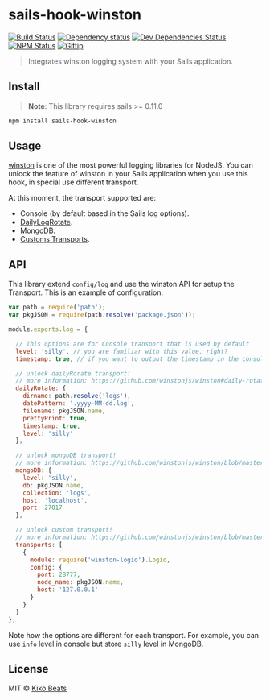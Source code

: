 # sails-hook-winston

[![Build Status](http://img.shields.io/travis/Kikobeats/sails-hook-rotate-log/master.svg?style=flat)](https://travis-ci.org/Kikobeats/sails-hook-rotate-log)
[![Dependency status](http://img.shields.io/david/Kikobeats/sails-hook-rotate-log.svg?style=flat)](https://david-dm.org/Kikobeats/sails-hook-rotate-log)
[![Dev Dependencies Status](http://img.shields.io/david/dev/Kikobeats/sails-hook-rotate-log.svg?style=flat)](https://david-dm.org/Kikobeats/sails-hook-rotate-log#info=devDependencies)
[![NPM Status](http://img.shields.io/npm/dm/sails-hook-rotate-log.svg?style=flat)](https://www.npmjs.org/package/sails-hook-rotate-log)
[![Gittip](http://img.shields.io/gittip/Kikobeats.svg?style=flat)](https://www.gittip.com/Kikobeats/)

> Integrates winston logging system with your Sails application.

## Install

> **Note**: This library requires sails >= 0.11.0

```bash
npm install sails-hook-winston
```
## Usage

[winston](https://github.com/winstonjs/winston) is one of the most powerful logging libraries for NodeJS. You can unlock the feature of winston in your Sails application when you use this hook, in special use different transport.

At this moment, the transport supported are:

- Console (by default based in the Sails log options).
- [DailyLogRotate](https://github.com/winstonjs/winston#daily-rotate-file-transport).
- [MongoDB](https://github.com/winstonjs/winston#mongodb-transport).
- [Customs Transports](https://github.com/winstonjs/winston/blob/master/docs/transports.md).

## API

This library extend `config/log` and use the winston API for setup the Transport. This is an example of configuration:

```js
var path = require('path');
var pkgJSON = require(path.resolve('package.json'));

module.exports.log = {

  // This options are for Console transport that is used by default
  level: 'silly', // you are familiar with this value, right?
  timestamp: true, // if you want to output the timestamp in the console transport

  // unlock dailyRorate transport!
  // more information: https://github.com/winstonjs/winston#daily-rotate-file-transport
  dailyRotate: {
    dirname: path.resolve('logs'),
    datePattern: '.yyyy-MM-dd.log',
    filename: pkgJSON.name,
    prettyPrint: true,
    timestamp: true,
    level: 'silly'
  },

  // unlock mongoDB transport!
  // more information: https://github.com/winstonjs/winston/blob/master/docs/transports.md#mongodb-transport
  mongoDB: {
    level: 'silly',
    db: pkgJSON.name,
    collection: 'logs',
    host: 'localhost',
    port: 27017
  },

  // unlock custom transport!
  // more information: https://github.com/winstonjs/winston/blob/master/docs/transports.md
  transports: [
    {
      module: require('winston-logio').Logio,
      config: {
        port: 28777,
        node_name: pkgJSON.name,
        host: '127.0.0.1'
      }
    }
  ]
};
```

Note how the options are different for each transport. For example, you can use `info` level in console but store `silly` level in MongoDB.

## License

MIT © [Kiko Beats](http://www.kikobeats.com)
